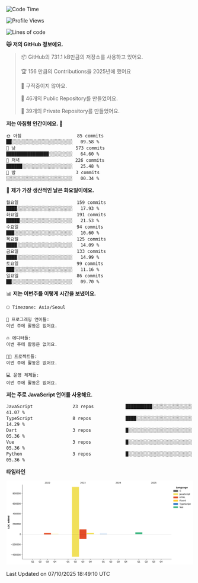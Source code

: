 <!--START_SECTION:waka-->
![Code Time](http://img.shields.io/badge/Code%20Time-131%20hrs%204%20mins-blue)

![Profile Views](http://img.shields.io/badge/Profile%20Views-0-blue)

![Lines of code](https://img.shields.io/badge/%EC%A0%80%EB%8A%94%20%EC%97%AC%ED%83%9C%EA%B9%8C%EC%A7%80%20-1.1%20million%20%EC%A4%84%EC%9D%98%20%EC%BD%94%EB%93%9C%EB%A5%BC%20%EC%9E%91%EC%84%B1%ED%96%88%EC%96%B4%EC%9A%94.-blue)

**🐱 저의 GitHub 정보에요.** 

> 📦 GitHub의 731.1 kB만큼의 저장소를 사용하고 있어요. 
 > 
> 🏆 156 만큼의 Contributions을 2025년에 했어요
 > 
> 🚫 구직중이지 않아요.
 > 
> 📜 46개의 Public Repository를 만들었어요. 
 > 
> 🔑 39개의 Private Repository를 만들었어요. 
 > 
**저는 아침형 인간이에요. 🐤** 

```text
🌞 아침                     85 commits          ██░░░░░░░░░░░░░░░░░░░░░░░   09.58 % 
🌆 낮　                     573 commits         ████████████████░░░░░░░░░   64.60 % 
🌃 저녁                     226 commits         ██████░░░░░░░░░░░░░░░░░░░   25.48 % 
🌙 밤　                     3 commits           ░░░░░░░░░░░░░░░░░░░░░░░░░   00.34 % 
```
📅 **제가 가장 생산적인 날은 화요일이에요.** 

```text
월요일                      159 commits         ████░░░░░░░░░░░░░░░░░░░░░   17.93 % 
화요일                      191 commits         █████░░░░░░░░░░░░░░░░░░░░   21.53 % 
수요일                      94 commits          ███░░░░░░░░░░░░░░░░░░░░░░   10.60 % 
목요일                      125 commits         ████░░░░░░░░░░░░░░░░░░░░░   14.09 % 
금요일                      133 commits         ████░░░░░░░░░░░░░░░░░░░░░   14.99 % 
토요일                      99 commits          ███░░░░░░░░░░░░░░░░░░░░░░   11.16 % 
일요일                      86 commits          ██░░░░░░░░░░░░░░░░░░░░░░░   09.70 % 
```


📊 **저는 이번주를 이렇게 시간을 보냈어요.** 

```text
🕑︎ Timezone: Asia/Seoul

💬 프로그래밍 언어들: 
이번 주에 활동은 없어요.

🔥 에디터들: 
이번 주에 활동은 없어요.

🐱‍💻 프로젝트들: 
이번 주에 활동은 없어요.

💻 운영 체제들: 
이번 주에 활동은 없어요.
```

**저는 주로 JavaScript 언어를 사용해요.** 

```text
JavaScript               23 repos            ██████████░░░░░░░░░░░░░░░   41.07 % 
TypeScript               8 repos             ████░░░░░░░░░░░░░░░░░░░░░   14.29 % 
Dart                     3 repos             █░░░░░░░░░░░░░░░░░░░░░░░░   05.36 % 
Vue                      3 repos             █░░░░░░░░░░░░░░░░░░░░░░░░   05.36 % 
Python                   3 repos             █░░░░░░░░░░░░░░░░░░░░░░░░   05.36 % 
```



**타임라인**

![Lines of Code chart](https://raw.githubusercontent.com/project-dy/project-dy/main/assets/bar_graph.png)


 Last Updated on 07/10/2025 18:49:10 UTC
<!--END_SECTION:waka-->

